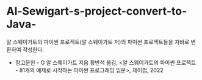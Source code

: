 # Al-Sewigart-s-project-convert-to-Java-
알 스웨이가트의 파이썬 프로젝트(알 스웨이가트 저)의 파이썬 프로젝트들을 자바로 변환하여 작성한다.

- 참고문헌 -
O 알 스웨이가트 지음 황반석 옮김, <알 스웨이가트의 파이썬 프로젝트 - 81개의 예제로 시작하는 파이썬 프로그래밍 입문>, 제이펍, 2022

